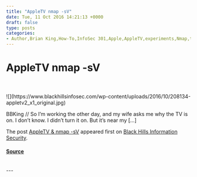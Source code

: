 ```yaml
---
title: "AppleTV nmap -sV"
date: Tue, 11 Oct 2016 14:21:13 +0000
draft: false
type: posts
categories: 
- Author,Brian King,How-To,InfoSec 301,Apple,AppleTV,experiments,Nmap,testing
---
```

# AppleTV nmap -sV

<br/>

<br/>
![](https://www.blackhillsinfosec.com/wp-content/uploads/2016/10/208134-appletv2_x1_original.jpg)

BBKing // So I’m working the other day, and my wife asks me why the TV is on. I don’t know. I didn’t turn it on. But it’s near my \[…\]

The post [AppleTV & nmap -sV](https://www.blackhillsinfosec.com/appletv-nmap-sv/) appeared first on [Black Hills Information Security](https://www.blackhillsinfosec.com).

#### [Source](https://www.blackhillsinfosec.com/appletv-nmap-sv/)

<br/>
---

